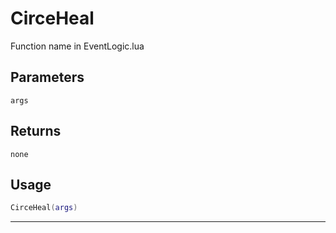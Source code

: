 # CirceHeal
Function name in EventLogic.lua
## Parameters
`args`
## Returns
`none`
## Usage
```lua
CirceHeal(args)
```
---

